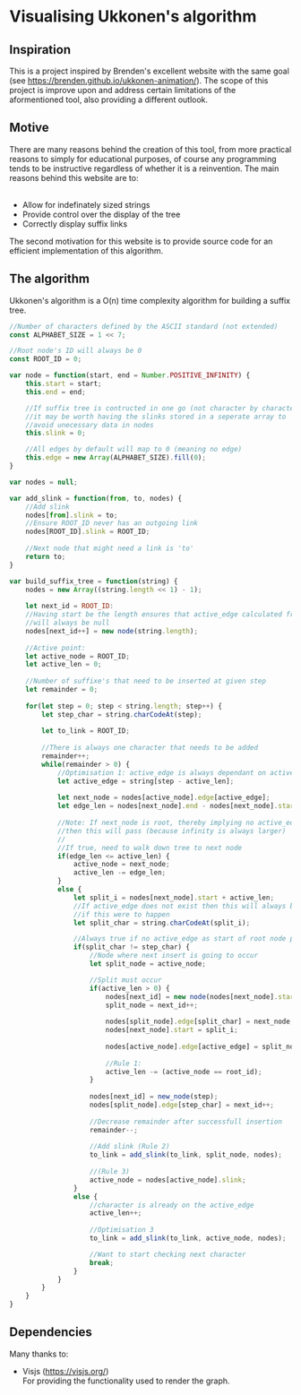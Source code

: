 # Visualising Ukkonen's algorithm
<h2>Inspiration</h2>
This is a project inspired by Brenden's excellent website with the same goal (see <a href = https://brenden.github.io/ukkonen-animation/>https://brenden.github.io/ukkonen-animation/</a>). The scope of this project is improve upon and address certain limitations of the aformentioned tool, also providing a different outlook.

<h2>Motive</h2>
There are many reasons behind the creation of this tool, from more practical reasons to simply for educational purposes, of course any programming tends to be instructive regardless of whether it is a reinvention. The main reasons behind this website are to:
<br></br>
<ul>
  <li>Allow for indefinately sized strings</li>
  <li>Provide control over the display of the tree</li>
  <li>Correctly display suffix links</li>
</ul>

The second motivation for this website is to provide source code for an efficient implementation of this algorithm.

<h2>The algorithm</h2>
Ukkonen's algorithm is a O(n) time complexity algorithm for building a suffix tree. 

```javascript
//Number of characters defined by the ASCII standard (not extended)
const ALPHABET_SIZE = 1 << 7;

//Root node's ID will always be 0
const ROOT_ID = 0;

var node = function(start, end = Number.POSITIVE_INFINITY) {
    this.start = start;
    this.end = end;

    //If suffix tree is contructed in one go (not character by character)
    //it may be worth having the slinks stored in a seperate array to
    //avoid unecessary data in nodes
    this.slink = 0;

    //All edges by default will map to 0 (meaning no edge)
    this.edge = new Array(ALPHABET_SIZE).fill(0);
}
```

```javascript
var nodes = null;

var add_slink = function(from, to, nodes) {
    //Add slink
    nodes[from].slink = to;
    //Ensure ROOT_ID never has an outgoing link
    nodes[ROOT_ID].slink = ROOT_ID;
    
    //Next node that might need a link is 'to'
    return to;
}

var build_suffix_tree = function(string) { 
    nodes = new Array((string.length << 1) - 1);
    
    let next_id = ROOT_ID:
    //Having start be the length ensures that active_edge calculated from a non existant edge (i.e. which points to 0)
    //will always be null
    nodes[next_id++] = new node(string.length);
    
    //Active point:
    let active_node = ROOT_ID;
    let active_len = 0;
    
    //Number of suffixe's that need to be inserted at given step
    let remainder = 0;
    
    for(let step = 0; step < string.length; step++) {
        let step_char = string.charCodeAt(step);
    
        let to_link = ROOT_ID;
    
        //There is always one character that needs to be added
        remainder++;
        while(remainder > 0) {
            //Optimisation 1: active_edge is always dependant on active_len
            let active_edge = string[step - active_len];
            
            let next_node = nodes[active_node].edge[active_edge];
            let edge_len = nodes[next_node].end - nodes[next_node].start;
            
            //Note: If next_node is root, thereby implying no active_edge leaves active_node,
            //then this will pass (because infinity is always larger)
            //
            //If true, need to walk down tree to next node
            if(edge_len <= active_len) {
                active_node = next_node;
                active_len -= edge_len;
            }
            else {
                let split_i = nodes[next_node].start + active_len;
                //If active_edge does not exist then this will always be 0 as active_len will always be 0,
                //if this were to happen
                let split_char = string.charCodeAt(split_i);

                //Always true if no active_edge as start of root node points to the null character
                if(split_char != step_char) {
                    //Node where next insert is going to occur
                    let split_node = active_node;

                    //Split must occur
                    if(active_len > 0) {
                        nodes[next_id] = new node(nodes[next_node].start, split_i);
                        split_node = next_id++;
                        
                        nodes[split_node].edge[split_char] = next_node;
                        nodes[next_node].start = split_i;
                        
                        nodes[active_node].edge[active_edge] = split_node;
                        
                        //Rule 1:
                        active_len -= (active_node == root_id);
                    }
                    
                    nodes[next_id] = new_node(step);
                    nodes[split_node].edge[step_char] = next_id++;
                    
                    //Decrease remainder after successfull insertion
                    remainder--;
                    
                    //Add slink (Rule 2)
                    to_link = add_slink(to_link, split_node, nodes);
                    
                    //(Rule 3)
                    active_node = nodes[active_node].slink;
                }
                else {
                    //character is already on the active_edge
                    active_len++;
                    
                    //Optimisation 3
                    to_link = add_slink(to_link, active_node, nodes);

                    //Want to start checking next character
                    break;
                }
            }
        }
    }
}
```
<h2>Dependencies</h2>
Many thanks to:
<ul>
  <li>Visjs (<a href = "https://visjs.org/">https://visjs.org/</a>)</li>
  For providing the functionality used to render the graph.
</ul>
